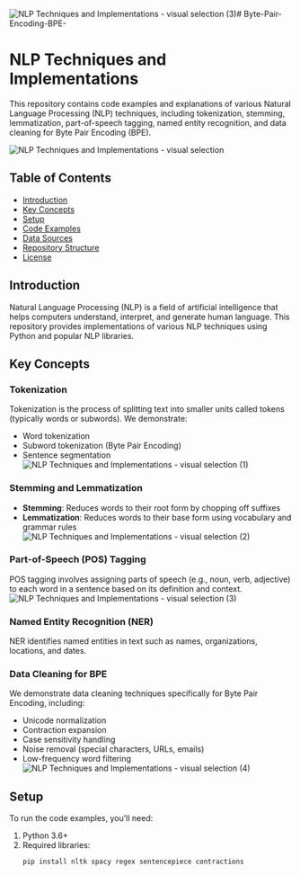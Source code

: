 ![NLP Techniques and Implementations - visual selection (3)](https://github.com/user-attachments/assets/0635cde0-1a11-498b-ae4b-291b5e1dfeca)# Byte-Pair-Encoding-BPE-

# NLP Techniques and Implementations

This repository contains code examples and explanations of various Natural Language Processing (NLP) techniques, including tokenization, stemming, lemmatization, part-of-speech tagging, named entity recognition, and data cleaning for Byte Pair Encoding (BPE).


![NLP Techniques and Implementations - visual selection](https://github.com/user-attachments/assets/9ba000c7-d8aa-44d8-9e8a-9cb8cf409649)

## Table of Contents
- [Introduction](#introduction)
- [Key Concepts](#key-concepts)
- [Setup](#setup)
- [Code Examples](#code-examples)
- [Data Sources](#data-sources)
- [Repository Structure](#repository-structure)
- [License](#license)

## Introduction
Natural Language Processing (NLP) is a field of artificial intelligence that helps computers understand, interpret, and generate human language. This repository provides implementations of various NLP techniques using Python and popular NLP libraries.

## Key Concepts
### Tokenization
Tokenization is the process of splitting text into smaller units called tokens (typically words or subwords). We demonstrate:
- Word tokenization
- Subword tokenization (Byte Pair Encoding)
- Sentence segmentation
![NLP Techniques and Implementations - visual selection (1)](https://github.com/user-attachments/assets/4925fd50-9b07-40f1-9ed0-25ef987b4e4a)

### Stemming and Lemmatization
- **Stemming**: Reduces words to their root form by chopping off suffixes
- **Lemmatization**: Reduces words to their base form using vocabulary and grammar rules
![NLP Techniques and Implementations - visual selection (2)](https://github.com/user-attachments/assets/e0889dfc-f7c2-4e5c-95ae-02c1cfe1c29b)

### Part-of-Speech (POS) Tagging
POS tagging involves assigning parts of speech (e.g., noun, verb, adjective) to each word in a sentence based on its definition and context.
![NLP Techniques and Implementations - visual selection (3)](https://github.com/user-attachments/assets/d537b00a-12d8-471d-8592-ae1e7360a683)

### Named Entity Recognition (NER)
NER identifies named entities in text such as names, organizations, locations, and dates.

### Data Cleaning for BPE
We demonstrate data cleaning techniques specifically for Byte Pair Encoding, including:
- Unicode normalization
- Contraction expansion
- Case sensitivity handling
- Noise removal (special characters, URLs, emails)
- Low-frequency word filtering
![NLP Techniques and Implementations - visual selection (4)](https://github.com/user-attachments/assets/ad990b80-8cf9-4e21-92fb-304cea768c60)

## Setup
To run the code examples, you'll need:
1. Python 3.6+
2. Required libraries:
   ```bash
   pip install nltk spacy regex sentencepiece contractions
